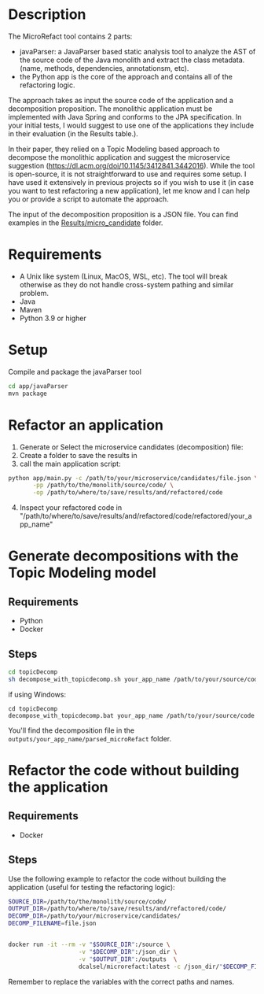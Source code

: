# Description
The MicroRefact tool contains 2 parts:

- javaParser: a JavaParser based static analysis tool to analyze the AST of the source code of the Java monolith and extract the class metadata. (name, methods, dependencies, annotationsm, etc).
- the Python app is the core of the approach and contains all of the refactoring logic.

The approach takes as input the source code of the application and a decomposition proposition. The monolithic application must be implemented with Java Spring and conforms to the JPA specification. In your initial tests, I would suggest to use one of the applications they include in their evaluation (in the Results table.). 

In their paper, they relied on a Topic Modeling based approach to decompose the monolithic application and suggest the microservice suggestion (https://dl.acm.org/doi/10.1145/3412841.3442016). While the tool is open-source, it is not straightforward to use and requires some setup. I have used it extensively in previous projects so if you wish to use it (in case you want to test refactoring a new application), let me know and I can help you or provide a script to automate the approach.

The input of the decomposition proposition is a JSON file. You can find examples in the [Results/micro_candidate](./Results/micro_candidate) folder.

# Requirements
- A Unix like system (Linux, MacOS, WSL, etc). The tool will break otherwise as they do not handle cross-system pathing and similar problem. 
- Java 
- Maven
- Python 3.9 or higher

# Setup

Compile and package the javaParser tool

```sh
cd app/javaParser
mvn package
```

# Refactor an application

1. Generate or Select the microservice candidates (decomposition) file:
2. Create a folder to save the results in
3. call the main application script:

```sh
python app/main.py -c /path/to/your/microservice/candidates/file.json \
       -pp /path/to/the/monolith/source/code/ \
       -op /path/to/where/to/save/results/and/refactored/code
```
4. Inspect your refactored code in "/path/to/where/to/save/results/and/refactored/code/refactored/your_app_name"


# Generate decompositions with the Topic Modeling model

## Requirements
- Python
- Docker

## Steps

```sh
cd topicDecomp
sh decompose_with_topicdecomp.sh your_app_name /path/to/your/source/code 
```
if using Windows:
```commandline
cd topicDecomp
decompose_with_topicdecomp.bat your_app_name /path/to/your/source/code
```

You'll find the decomposition file in the `outputs/your_app_name/parsed_microRefact` folder.


# Refactor the code without building the application

## Requirements
- Docker

## Steps

Use the following example to refactor the code without building the application (useful for testing the refactoring logic):

```sh
SOURCE_DIR=/path/to/the/monolith/source/code/
OUTPUT_DIR=/path/to/where/to/save/results/and/refactored/code/
DECOMP_DIR=/path/to/your/microservice/candidates/
DECOMP_FILENAME=file.json


docker run -it --rm -v "$SOURCE_DIR":/source \
                    -v "$DECOMP_DIR":/json_dir \
                    -v "$OUTPUT_DIR":/outputs  \
                    dcalsel/microrefact:latest -c /json_dir/"$DECOMP_FILENAME" -pp /source -op/outputs
```

Remember to replace the variables with the correct paths and names.